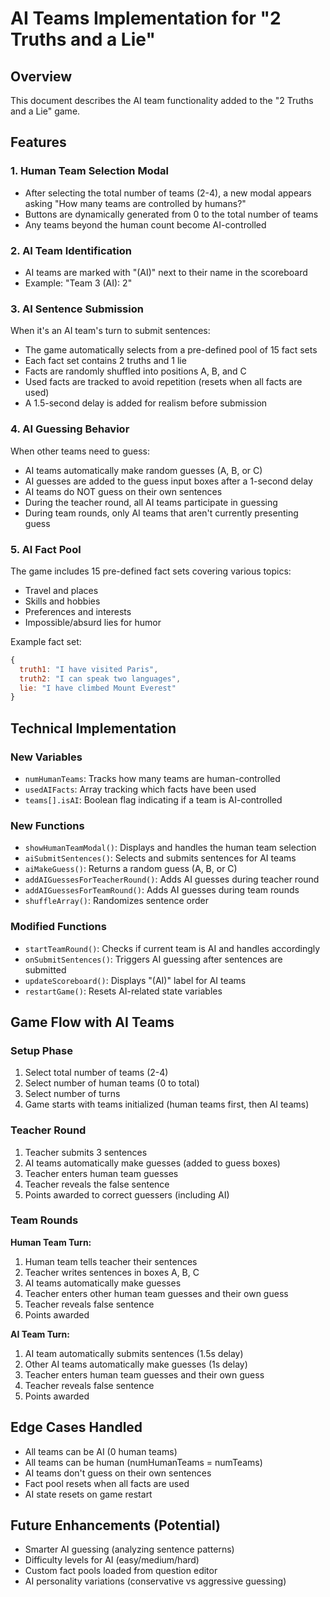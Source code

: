 # AI Teams Implementation for "2 Truths and a Lie"

## Overview
This document describes the AI team functionality added to the "2 Truths and a Lie" game.

## Features

### 1. Human Team Selection Modal
- After selecting the total number of teams (2-4), a new modal appears asking "How many teams are controlled by humans?"
- Buttons are dynamically generated from 0 to the total number of teams
- Any teams beyond the human count become AI-controlled

### 2. AI Team Identification
- AI teams are marked with "(AI)" next to their name in the scoreboard
- Example: "Team 3 (AI): 2"

### 3. AI Sentence Submission
When it's an AI team's turn to submit sentences:
- The game automatically selects from a pre-defined pool of 15 fact sets
- Each fact set contains 2 truths and 1 lie
- Facts are randomly shuffled into positions A, B, and C
- Used facts are tracked to avoid repetition (resets when all facts are used)
- A 1.5-second delay is added for realism before submission

### 4. AI Guessing Behavior
When other teams need to guess:
- AI teams automatically make random guesses (A, B, or C)
- AI guesses are added to the guess input boxes after a 1-second delay
- AI teams do NOT guess on their own sentences
- During the teacher round, all AI teams participate in guessing
- During team rounds, only AI teams that aren't currently presenting guess

### 5. AI Fact Pool
The game includes 15 pre-defined fact sets covering various topics:
- Travel and places
- Skills and hobbies
- Preferences and interests
- Impossible/absurd lies for humor

Example fact set:
```javascript
{
  truth1: "I have visited Paris",
  truth2: "I can speak two languages",
  lie: "I have climbed Mount Everest"
}
```

## Technical Implementation

### New Variables
- `numHumanTeams`: Tracks how many teams are human-controlled
- `usedAIFacts`: Array tracking which facts have been used
- `teams[].isAI`: Boolean flag indicating if a team is AI-controlled

### New Functions
- `showHumanTeamModal()`: Displays and handles the human team selection
- `aiSubmitSentences()`: Selects and submits sentences for AI teams
- `aiMakeGuess()`: Returns a random guess (A, B, or C)
- `addAIGuessesForTeacherRound()`: Adds AI guesses during teacher round
- `addAIGuessesForTeamRound()`: Adds AI guesses during team rounds
- `shuffleArray()`: Randomizes sentence order

### Modified Functions
- `startTeamRound()`: Checks if current team is AI and handles accordingly
- `onSubmitSentences()`: Triggers AI guessing after sentences are submitted
- `updateScoreboard()`: Displays "(AI)" label for AI teams
- `restartGame()`: Resets AI-related state variables

## Game Flow with AI Teams

### Setup Phase
1. Select total number of teams (2-4)
2. Select number of human teams (0 to total)
3. Select number of turns
4. Game starts with teams initialized (human teams first, then AI teams)

### Teacher Round
1. Teacher submits 3 sentences
2. AI teams automatically make guesses (added to guess boxes)
3. Teacher enters human team guesses
4. Teacher reveals the false sentence
5. Points awarded to correct guessers (including AI)

### Team Rounds
**Human Team Turn:**
1. Human team tells teacher their sentences
2. Teacher writes sentences in boxes A, B, C
3. AI teams automatically make guesses
4. Teacher enters other human team guesses and their own guess
5. Teacher reveals false sentence
6. Points awarded

**AI Team Turn:**
1. AI team automatically submits sentences (1.5s delay)
2. Other AI teams automatically make guesses (1s delay)
3. Teacher enters human team guesses and their own guess
4. Teacher reveals false sentence
5. Points awarded

## Edge Cases Handled
- All teams can be AI (0 human teams)
- All teams can be human (numHumanTeams = numTeams)
- AI teams don't guess on their own sentences
- Fact pool resets when all facts are used
- AI state resets on game restart

## Future Enhancements (Potential)
- Smarter AI guessing (analyzing sentence patterns)
- Difficulty levels for AI (easy/medium/hard)
- Custom fact pools loaded from question editor
- AI personality variations (conservative vs aggressive guessing)